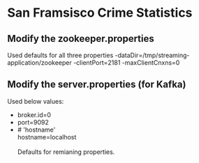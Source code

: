 # San Framsisco Crime Statistics

## Modify the zookeeper.properties
Used defaults for all three properties
-dataDir=/tmp/streaming-application/zookeeper
-clientPort=2181
-maxClientCnxns=0


## Modify the server.properties (for Kafka)
Used below values:
- broker.id=0
- port=9092
- \# 'hostname' 
<br>hostname=localhost
<br><br>Defaults for remianing properties.
